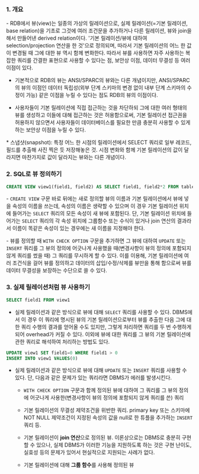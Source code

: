 ### 1. 개요

\- RDB에서 뷰(view)는 일종의 가상의 릴레이션으로, 실제 릴레이션(=기본 릴레이션, base relation)을 기초로 그것에 여러 조건문을 추가하거나 다른 릴레이션, 뷰와 join을 해서 만들어낸 derived relation이다. '기본 릴레이션/뷰에 대하여 selection/projection 연산을 한 것'으로 정의되며, 따라서 기본 릴레이션의 어느 한 값이 변경될 때 그에 대한 뷰 역시 함께 변화한다. 따라서 뷰를 사용하면 자주 사용하는 복잡한 쿼리를 간결한 표현으로 사용할 수 있다는 점, 보안상 이점, 데이터 무결성 등 여러 이점이 있다. 

- 기본적으로 RDB의 뷰는 ANSI/SPARC의 뷰와는 다른 개념이지만, ANSI/SPARC의 뷰의 이점인 데이터 독립성(외부 단계 스키마의 변경 없이 내부 단계 스키마의 수정이 가능) 같은 이점을 누릴 수 있다는 점도 RDB의 뷰의 이점이다.

- 사용자들이 기본 릴레이션에 직접 접근하는 것을 차단하되 그에 대한 여러 형태의 뷰를 생성하고 이들에 대해 접근하는 것은 허용함으로써, 기본 릴레이션 접근권을 허용하지 않으면서 사용자들이 데이터베이스를 필요한 만큼 충분히 사용할 수 있게 하는 보안상 이점을 누릴 수 있다.

\* 스냅샷(snapshot): 특정 어느 한 시점의 릴레이션에서 SELECT 쿼리로 일부 레코드, 필드를 추출해 사진 찍은 듯 저장해놓은 것. 시점 변화와 함께 기본 릴레이션의 값이 달라지면 마찬가지로 값이 달라지는 뷰와는 다른 개념이다.


### 2. SQL로 뷰 정의하기

```sql
CREATE VIEW view1(field1, field2) AS SELECT field1, field2*2 FROM table1 WHERE field1 > 0 WITH CHECK OPTION
```

\- `CREATE VIEW` 구문 바로 뒤에는 새로 정의할 뷰의 이름과 기본 릴레이션에서 뷰에 넣을 속성의 이름을 쓰는데, 속성의 이름은 생략할 수 있으며 이 경우 기본 릴레이션 위치에 들어가는 `SELECT` 쿼리의 모든 속성이 새 뷰에 포함된다. 단, 기본 릴레이션 위치에 들어가는 `SELECT` 쿼리의 각 속성 위치에 그룹함수 또는 수식이 있거나 join 연산의 결과라서 이름이 똑같은 속성이 있는 경우에는 새 이름을 지정해야 한다.

\- 뷰를 정의할 때 `WITH CHECK OPTION` 구문을 추가하면 그 뷰에 대하여 `UPDATE` 또는 `INSERT` 쿼리를 그 뷰의 정의에 어긋나게 사용했을 때(변경사항이 뷰의 정의에 포함되지 않게 쿼리를 썼을 때) 그 쿼리를 무시하게 할 수 있다. 이를 이용해, 기본 릴레이션에 여러 조건식을 걸어 뷰를 정의하고 데이터의 삽입/수정/삭제를 뷰만을 통해 함으로써 뷰를 데이터 무결성을 보장하는 수단으로 쓸 수 있다.


### 3. 실제 릴레이션처럼 뷰 사용하기

```sql
SELECT field1 FROM view1
```

- 실제 릴레이션과 같은 방식으로 뷰에 대해 `SELECT` 쿼리를 사용할 수 있다. DBMS에서 이 경우 이 쿼리에 명시된 뷰의 기본 릴레이션으로부터 뷰를 추출한 다음 그에 대한 쿼리 수행의 결과를 얻어올 수도 있지만, 그렇게 처리하면 쿼리를 두 번 수행하게 되어 overhead가 커질 수 있다. 이외에 뷰에 대한 쿼리를 그 뷰의 기본 릴레이션에 관한 쿼리로 해석하여 처리하는 방법도 있다.

```sql
UPDATE view1 SET field1=0 WHERE field1 > 0
INSERT INTO view1 VALUES(0)
```

- 실제 릴레이션과 같은 방식으로 뷰에 대해 `UPDATE` 또는 `INSERT` 쿼리를 사용할 수 있다. 단, 다음과 같은 문제가 있는 쿼리라면 DBMS가 에러를 발생시킨다. 

  - `WITH CHECK OPTION` 구문과 함께 정의된 뷰에 대하여 그 쿼리를 그 뷰의 정의에 어긋나게 사용한(변경사항이 뷰의 정의에 포함되지 않게 쿼리를 쓴) 쿼리

  - 기본 릴레이션의 무결성 제약조건을 위반한 쿼리. primary key 또는 스키마에 NOT NULL 제약조건이 지정된 속성의 값을 null로 한 튜플을 추가하는 `INSERT` 쿼리 등. 

  - 기본 릴레이션이 **join 연산**으로 정의된 뷰. 이론상으로는 DBMS로 충분히 구현할 수 있으나, 실제 DBMS가 이러한 기능을 지원하도록 하는 것은 구현 난이도, 실효성 등의 문제가 있어서 현실적으로 지원되는 사례가 없다. 

  - 기본 릴레이션에 대해 **그룹 함수**를 사용해 정의된 뷰

